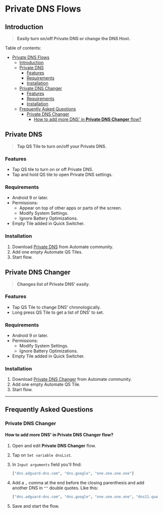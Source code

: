 # Private DNS Flows

## Introduction

> **Easily turn on/off Private DNS or change the DNS Host.**

Table of contents:

- [Private DNS Flows](#private-dns-flows)
  - [Introduction](#introduction)
  - [Private DNS](#private-dns)
    - [Features](#features)
    - [Requirements](#requirements)
    - [Installation](#installation)
  - [Private DNS Changer](#private-dns-changer)
    - [Features](#features-1)
    - [Requirements](#requirements-1)
    - [Installation](#installation-1)
  - [Frequently Asked Questions](#frequently-asked-questions)
    - [Private DNS Changer](#private-dns-changer-1)
      - [How to add more DNS' in **Private DNS Changer** flow?](#how-to-add-more-dns-in-private-dns-changer-flow)

## Private DNS

> **Tap QS Tile to turn on/off your Private DNS.**

### Features

- Tap QS tile to turn on or off Private DNS.
- Tap and hold QS tile to open Private DNS settings.

### Requirements

- Android 9 or later.
- Permissions:
  - Appear on top of other apps or parts of the screen.
  - Modify System Settings.
  - Ignore Battery Optimizations.
- Empty Tile added in Quick Switcher.

### Installation

1. Download [Private DNS](https://llamalab.com/automate/community/flows/48325) from Automate community.
2. Add one empty Automate QS Tiles.
3. Start flow.

## Private DNS Changer

> **Changes list of Private DNS' easily.**

### Features

- Tap QS Tile to change DNS' chronologically.
- Long press QS Tile to get a list of DNS' to set.

### Requirements

- Android 9 or later.
- Permissions:
  - Modify System Settings.
  - Ignore Battery Optimizations.
- Empty Tile added in Quick Switcher.

### Installation

1. Download [Private DNS Changer](https://llamalab.com/automate/community/flows/48328) from Automate community.
2. Add one empty Automate QS Tile.
3. Start flow.

---

## Frequently Asked Questions

<!-- ### Private DNS -->

<!-- ⚒️ Content **Under Construction** -->

### Private DNS Changer

#### How to add more DNS' in **Private DNS Changer** flow?

   1. Open and edit **Private DNS Changer** flow.
   2. Tap on `Set variable dnsList`.
   3. In `Input arguments` field you'll find:

        ```sh
        ["dns.adguard-dns.com", "dns.google", "one.one.one.one"]
        ```

   4. Add a `,` comma at the end before the closing parenthesis and add another DNS in `""` double quotes. Like this:

        ```sh
        ["dns.adguard-dns.com", "dns.google", "one.one.one.one", "dns11.quad9.net"]
        ```

   5. Save and start the flow.
